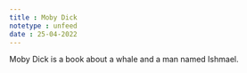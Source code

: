 ```yaml
---
title : Moby Dick
notetype : unfeed
date : 25-04-2022
---
```


Moby Dick is a book about a whale and a man named Ishmael.